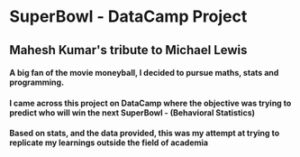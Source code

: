 # SuperBowl - DataCamp Project
## Mahesh Kumar's tribute to Michael Lewis 

#### A big fan of the movie moneyball, I decided to pursue maths, stats and programming. 
#### I came across this project on DataCamp where the objective was trying to predict who will win the next SuperBowl - (Behavioral Statistics)
#### Based on stats, and the data provided, this was my attempt at trying to replicate my learnings outside the field of academia 
